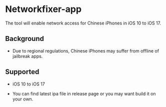 # Networkfixer-app

The tool will enable network access for Chinese iPhones in iOS 10 to iOS 17. 

## Background

* Due to regional regulations, Chinese iPhones may suffer from offline of jailbreak apps.

## Supported

* iOS 10 to iOS 17

* You can find latest ipa file in release page or you may want build it on your own.
